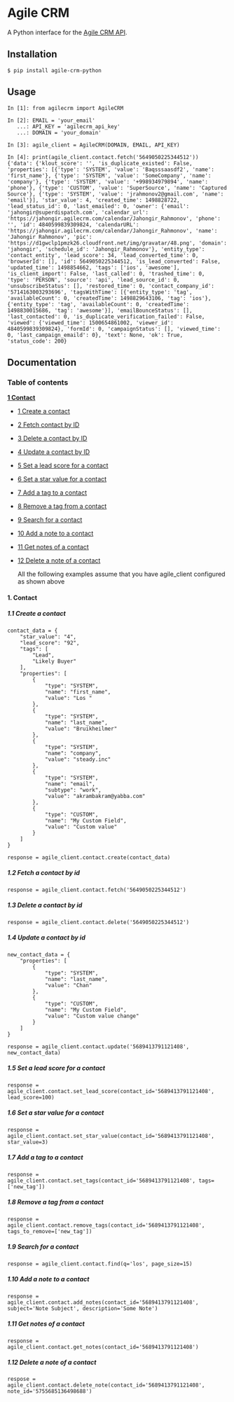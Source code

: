 # Agile CRM

A Python interface for the [Agile CRM API](https://github.com/agilecrm/rest-api).

## Installation

    $ pip install agile-crm-python
    
## Usage

    In [1]: from agilecrm import AgileCRM

    In [2]: EMAIL = 'your_email'
       ...: API_KEY = 'agilecrm_api_key'
       ...: DOMAIN = 'your_domain'
       
    In [3]: agile_client = AgileCRM(DOMAIN, EMAIL, API_KEY)
    
    In [4]: print(agile_client.contact.fetch('5649050225344512'))
    {'data': {'klout_score': '', 'is_duplicate_existed': False, 'properties': [{'type': 'SYSTEM', 'value': 'Baqsssaasdf2', 'name': 'first_name'}, {'type': 'SYSTEM', 'value': 'SomeCompany', 'name': 'company'}, {'type': 'SYSTEM', 'value': '+998934979894', 'name': 'phone'}, {'type': 'CUSTOM', 'value': 'SuperSource', 'name': 'Captured Source'}, {'type': 'SYSTEM', 'value': 'jrahmonov2@gmail.com', 'name': 'email'}], 'star_value': 4, 'created_time': 1498828722, 'lead_status_id': 0, 'last_emailed': 0, 'owner': {'email': 'jahongir@superdispatch.com', 'calendar_url': 'https://jahongir.agilecrm.com/calendar/Jahongir_Rahmonov', 'phone': '', 'id': 4840599839309824, 'calendarURL': 'https://jahongir.agilecrm.com/calendar/Jahongir_Rahmonov', 'name': 'Jahongir Rahmonov', 'pic': 'https://d1gwclp1pmzk26.cloudfront.net/img/gravatar/48.png', 'domain': 'jahongir', 'schedule_id': 'Jahongir_Rahmonov'}, 'entity_type': 'contact_entity', 'lead_score': 34, 'lead_converted_time': 0, 'browserId': [], 'id': 5649050225344512, 'is_lead_converted': False, 'updated_time': 1498854662, 'tags': ['ios', 'awesome'], 'is_client_import': False, 'last_called': 0, 'trashed_time': 0, 'type': 'PERSON', 'source': 'api', 'lead_source_id': 0, 'unsubscribeStatus': [], 'restored_time': 0, 'contact_company_id': '5714163003293696', 'tagsWithTime': [{'entity_type': 'tag', 'availableCount': 0, 'createdTime': 1498829643106, 'tag': 'ios'}, {'entity_type': 'tag', 'availableCount': 0, 'createdTime': 1498830015686, 'tag': 'awesome'}], 'emailBounceStatus': [], 'last_contacted': 0, 'is_duplicate_verification_failed': False, 'viewed': {'viewed_time': 1500654861002, 'viewer_id': 4840599839309824}, 'formId': 0, 'campaignStatus': [], 'viewed_time': 0, 'last_campaign_emaild': 0}, 'text': None, 'ok': True, 'status_code': 200}       
      
## Documentation
       
### Table of contents

**[1 Contact](#1-contact)**
  * [1 Create a contact](#11-create-a-contact)
  * [2 Fetch contact by ID](#12-fetch-a-contact-by-id)
  * [3 Delete a contact by ID](#13-delete-a-contact-by-id)
  * [4 Update a contact by ID](#14-update-a-contact-by-id)
  * [5 Set a lead score for a contact](#15-set-a-lead-score-for-a-contact)
  * [6 Set a star value for a contact](#16-set-a-star-value-for-a-contact)
  * [7 Add a tag to a contact](#17-add-a-tag-to-a-contact)
  * [8 Remove a tag from a contact](#18-remove-a-tag-from-a-contact)
  * [9 Search for a contact](#19-search-for-a-contact)
  * [10 Add a note to a contact](#110-add-a-note-to-a-contact)
  * [11 Get notes of a contact](#111-get-notes-of-a-contact)
  * [12 Delete a note of a contact](#112-delete-a-note-of-a-contact)
  
    All the following examples assume that you have agile_client configured as shown above
         
#### 1. Contact

#####  1.1 Create a contact

    contact_data = {
        "star_value": "4",
        "lead_score": "92",
        "tags": [
            "Lead",
            "Likely Buyer"
        ],
        "properties": [
            {
                "type": "SYSTEM",
                "name": "first_name",
                "value": "Los "
            },
            {
                "type": "SYSTEM",
                "name": "last_name",
                "value": "Bruikheilmer"
            },
            {
                "type": "SYSTEM",
                "name": "company",
                "value": "steady.inc"
            },
            {
                "type": "SYSTEM",
                "name": "email",
                "subtype": "work",
                "value": "akrambakram@yabba.com"
            },
            {
                "type": "CUSTOM",
                "name": "My Custom Field",
                "value": "Custom value"
            }
        ]
    }
    
    response = agile_client.contact.create(contact_data)
    
#####  1.2 Fetch a contact by id

    response = agile_client.contact.fetch('5649050225344512')
    
#####  1.3 Delete a contact by id

    response = agile_client.contact.delete('5649050225344512')
    
#####  1.4 Update a contact by id

    new_contact_data = {
        "properties": [
            {
                "type": "SYSTEM",
                "name": "last_name",
                "value": "Chan"
            },
            {
                "type": "CUSTOM",
                "name": "My Custom Field",
                "value": "Custom value change"
            }
        ]
    }
    
    response = agile_client.contact.update('5689413791121408', new_contact_data)
    
#####  1.5 Set a lead score for a contact

    response = agile_client.contact.set_lead_score(contact_id='5689413791121408', lead_score=100)
    
#####  1.6 Set a star value for a contact

    response = agile_client.contact.set_star_value(contact_id='5689413791121408', star_value=3)

#####  1.7 Add a tag to a contact

    response = agile_client.contact.set_tags(contact_id='5689413791121408', tags=['new_tag'])
    
#####  1.8 Remove a tag from a contact

    response = agile_client.contact.remove_tags(contact_id='5689413791121408', tags_to_remove=['new_tag'])
    
#####  1.9 Search for a contact
    
    response = agile_client.contact.find(q='los', page_size=15)
    
#####  1.10 Add a note to a contact

    response = agile_client.contact.add_notes(contact_id='5689413791121408', subject='Note Subject', description='Some Note')
    
#####  1.11 Get notes of a contact

    response = agile_client.contact.get_notes(contact_id='5689413791121408')
    
#####  1.12 Delete a note of a contact    
    
    respose = agile_client.contact.delete_note(contact_id='5689413791121408', note_id='5755685136498688')

